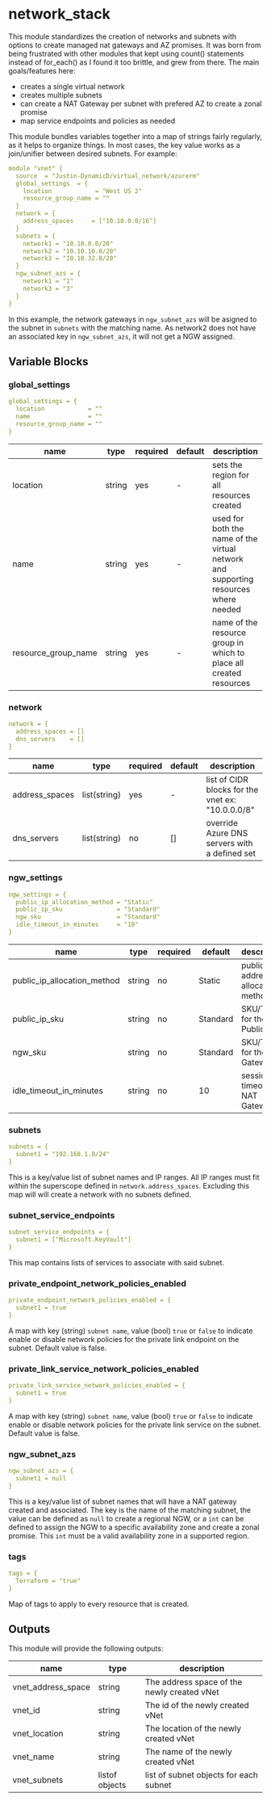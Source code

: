 # network_stack

This module standardizes the creation of networks and subnets with options to create managed nat gateways and AZ promises.  It was born from being frustrated with other modules that kept using count() statements instead of for_each() as I found it too brittle, and grew from there. The main goals/features here:

- creates a single virtual network
- creates multiple subnets
- can create a NAT Gateway per subnet with prefered AZ to create a zonal promise
- map service endpoints and policies as needed

This module bundles variables together into a map of strings fairly regularly, as it helps to organize things.  In most cases, the key value works as a join/unifier between desired subnets.  For example:

```yaml
module "vnet" {
  source  = "Justin-DynamicD/virtual_network/azurerm"
  global_settings  = {
    location            = "West US 2"
    resource_group_name = ""
  }
  network = {
    address_spaces     = ["10.10.0.0/16"]
  }
  subnets = {
    network1 = "10.10.0.0/20"
    network2 = "10.10.16.0/20"
    network3 = "10.10.32.0/20"
  }
  ngw_subnet_azs = {
    network1 = "1"
    network3 = "3"
  }
}
```

In this example, the network gateways in `ngw_subnet_azs` will be asigned to the subnet in `subnets` with the matching name.  As network2 does not have an associated key in `ngw_subnet_azs`, it will not get a NGW assigned.

## Variable Blocks

### global_settings

```yaml
global_settings = {
  location            = ""
  name                = ""
  resource_group_name = ""
}
```

| name | type | required | default | description |
| --- | --- | --- | --- | --- |
| location | string | yes | - | sets the region for all resources created |
| name | string | yes | - | used for both the name of the virtual network and supporting resources where needed |
| resource_group_name | string | yes | - | name of the resource group in which to place all created resources |

### network

```yaml
network = {
  address_spaces = []
  dns_servers    = []
}
```

| name | type | required | default | description |
| --- | --- | --- | --- | --- |
| address_spaces | list(string) | yes | - | list of CIDR blocks for the vnet ex: "10.0.0.0/8" |
| dns_servers | list(string) | no | [] | override Azure DNS servers with a defined set |

### ngw_settings

```yaml
ngw_settings = {
  public_ip_allocation_method = "Static"
  public_ip_sku               = "Standard"
  ngw_sku                     = "Standard"
  idle_timeout_in_minutes     = "10"
}
```

| name | type | required | default | description |
| --- | --- | --- | --- | --- |
| public_ip_allocation_method | string | no | Static | public IP address allocation method |
| public_ip_sku | string | no | Standard | SKU/Tier for the Public IP |
| ngw_sku | string | no | Standard | SKU/Tier for the NAT Gateway |
| idle_timeout_in_minutes | string | no | 10 | session timeout for NAT Gateway |

### subnets

```yaml
subnets = {
  subnet1 = "192.168.1.0/24"
}
```

This is a key/value list of subnet names and IP ranges. All IP ranges must fit within the superscope defined in `network.address_spaces`. Excluding this map will will create a network with no subnets defined.

### subnet_service_endpoints

```yaml
subnet_service_endpoints = {
  subnet1 = ["Microsoft.KeyVault"]
}
```

This map contains lists of services to associate with said subnet.

### private_endpoint_network_policies_enabled

```yaml
private_endpoint_network_policies_enabled = {
  subnet1 = true
}
```

A map with key (string) `subnet name`, value (bool) `true` or `false` to indicate enable or disable network policies for the private link endpoint on the subnet. Default value is false.

### private_link_service_network_policies_enabled

```yaml
private_link_service_network_policies_enabled = {
  subnet1 = true
}
```

A map with key (string) `subnet name`, value (bool) `true` or `false` to indicate enable or disable network policies for the private link service on the subnet. Default value is false.

### ngw_subnet_azs

```yaml
ngw_subnet_azs = {
  subnet1 = null
}
```

This is a key/value list of subnet names that will have a NAT gateway created and associated.  The key is the name of the matching subnet, the value can be defined as `null` to create a regional NGW, or a `int` can be defined to assign the NGW to a specific availability zone and create a zonal promise.  This `int` must be a valid availability zone in a supported region.

### tags

```yaml
tags = {
  Terraform = "true"
}
```

Map of tags to apply to every resource that is created.

## Outputs

This module will provide the following outputs:

| name | type | description |
| --- | --- | --- |
| vnet_address_space | string | The address space of the newly created vNet |
| vnet_id | string | The id of the newly created vNet |
| vnet_location | string | The location of the newly created vNet |
| vnet_name | string | The name of the newly created vNet |
| vnet_subnets | listof objects | list of subnet objects for each subnet |
